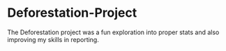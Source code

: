 # Deforestation-Project
The Deforestation project was a fun exploration into proper stats and also improving my skills in reporting.
